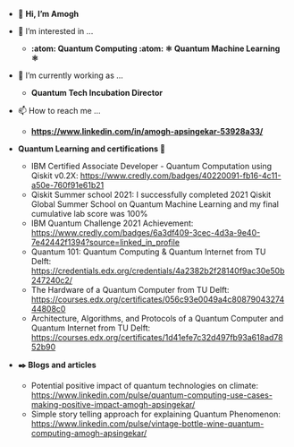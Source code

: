 - 👋 <b> Hi, I’m Amogh </b>

- 👀 I’m interested in ...

  -  <b>  <tab> :atom: Quantum Computing :atom:  ⚛️ Quantum Machine Learning ⚛️ </b>
 
- 🌱 I’m currently working as ...

  - <b> Quantum Tech Incubation Director </b>

- 📫 How to reach me ...

  - <b> https://www.linkedin.com/in/amogh-apsingekar-53928a33/ </b>

- <b> Quantum Learning and certifications 🏁 </b>

   -  IBM Certified Associate Developer - Quantum Computation using Qiskit v0.2X: https://www.credly.com/badges/40220091-fb16-4c11-a50e-760f91e61b21	
   -  Qiskit Summer school 2021: I successfully completed 2021 Qiskit Global Summer School on Quantum Machine Learning and my final cumulative lab score was 100%	
   -  IBM Quantum Challenge 2021 Achievement: https://www.credly.com/badges/6a3df409-3cec-4d3a-9e40-7e42442f1394?source=linked_in_profile	
   -	Quantum 101: Quantum Computing & Quantum Internet from TU Delft: https://credentials.edx.org/credentials/4a2382b2f28140f9ac30e50b247240c2/
   -	The Hardware of a Quantum Computer from TU Delft: https://courses.edx.org/certificates/056c93e0049a4c8087904327444808c0
   -	Architecture, Algorithms, and Protocols of a Quantum Computer and Quantum Internet from TU Delft: https://courses.edx.org/certificates/1d41efe7c32d497fb93a618ad7852b90

- <b> :black_nib: Blogs and articles </b>

   -	Potential positive impact of quantum technologies on climate: https://www.linkedin.com/pulse/quantum-computing-use-cases-making-positive-impact-amogh-apsingekar/
   -	Simple story telling approach for explaining Quantum Phenomenon: https://www.linkedin.com/pulse/vintage-bottle-wine-quantum-computing-amogh-apsingekar/


